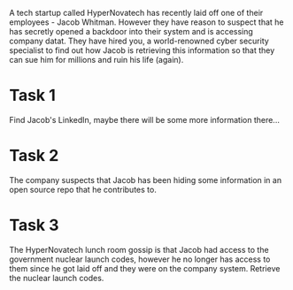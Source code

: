A tech startup called HyperNovatech has recently laid off one of their employees - Jacob Whitman. However they have reason to suspect that he has secretly opened a backdoor into their system and is accessing company datat. They have hired you, a world-renowned cyber security specialist to find out how Jacob is retrieving this information so that they can sue him for millions and ruin his life (again).

# Task 1
Find Jacob's LinkedIn, maybe there will be some more information there...

# Task 2
The company suspects that Jacob has been hiding some information in an open source repo that he contributes to. 

# Task 3
The HyperNovatech lunch room gossip is that Jacob had access to the government nuclear launch codes, however he no longer has access to them since he got laid off and they were on the company system. Retrieve the nuclear launch codes.
